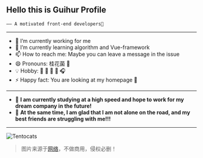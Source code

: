 ## Hello this is Guihur Profile 
    —— A motivated front-end developers👋
--- 

- 🔭 I’m currently working for me
- 🌱 I’m currently learning algorithm and Vue-framework
- 📫 How to reach me: Maybe you can leave a message in the issue
- 😄 Pronouns: 桂花菌 :unicorn:
- :bulb: Hobby: :volleyball: :basketball: :ping_pong: :badminton: :headphones:
- ⚡ Happy fact: You are looking at my homepage :clinking_glasses: 
--- 
 - 🔋 **I am currently studying at a high speed and hope to work for my dream company in the future!**
 - 🔵 **At the same time, I am glad that I am not alone on the road, and my best friends are struggling with me!!!**
--- 
![Tentocats](http://8.134.111.95:8866/baracktocat.jpg)
> 图片来源于[网络](https://octodex.github.com/)，不做商用，侵权必删！
